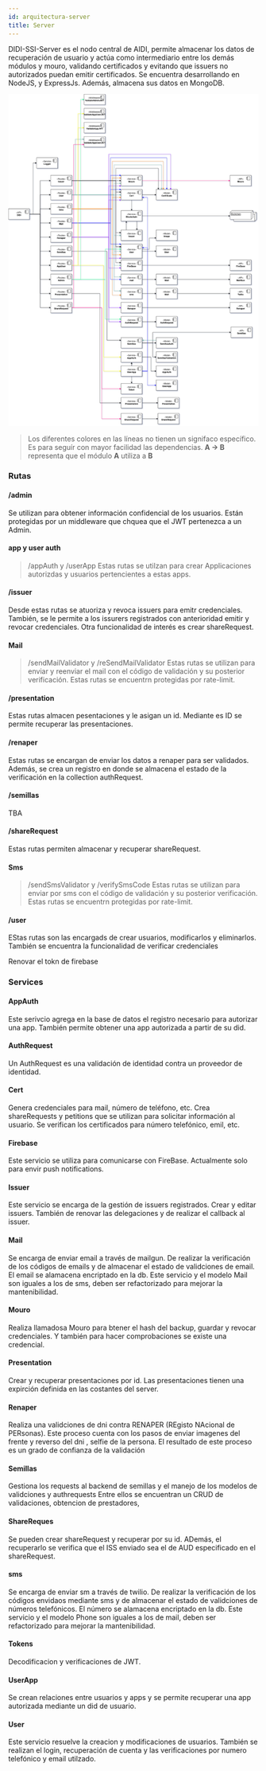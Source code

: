 ```yaml
---
id: arquitectura-server
title: Server
---
```


DIDI-SSI-Server es el nodo central de AIDI, permite almacenar los datos de recuperación de usuario y actúa como intermediario entre los demás módulos y mouro, validando certificados y evitando que issuers no autorizados puedan emitir certificados.
Se encuentra desarrollando en NodeJS, y  ExpressJs. Además, almacena sus datos en MongoDB.

![Server](./images/didi-ssi-server.png)
> Los diferentes colores en las líneas no tienen un signifaco específico. Es para seguír con mayor facilidad las dependencias. **A -> B** representa que el módulo **A** utiliza a **B**

### Rutas
#### /admin
Se utilizan para obtener información confidencial de los usuarios. Están protegidas por un middleware que chquea que el JWT pertenezca a un Admin.

#### app y user auth
> /appAuth y /userApp
Estas rutas se utilzan para crear Applicaciones autorizdas y usuarios pertencientes a estas apps.

#### /issuer
Desde estas rutas se atuoriza y revoca issuers para emitr credenciales.
También, se le permite a los issurers registrados con anterioridad emitir y revocar credenciales.
Otra funcionalidad de interés es crear shareRequest. 

#### Mail
> /sendMailValidator y /reSendMailValidator
Estas rutas se utilizan para enviar y reenviar el mail con el código de validación y su posterior verificación. Estas rutas se encuentrn protegidas por rate-limit.

#### /presentation
Estas rutas almacen pesentaciones y le asigan un id. Mediante es ID se permite recuperar las presentaciones.

#### /renaper
Estas rutas se encargan de enviar los datos a renaper para ser validados. Además, se crea un registro en donde se almacena el estado de la verificación en la collection authRequest.

#### /semillas
TBA

#### /shareRequest
Estas rutas permiten almacenar y recuperar shareRequest.

#### Sms
> /sendSmsValidator y /verifySmsCode
Estas rutas se utilizan para enviar por sms con el código de validación y su posterior verificación. Estas rutas se encuentrn protegidas por rate-limit.

#### /user
EStas rutas son las encargads de crear usuarios, modificarlos y eliminarlos. 
También se encuentra la funcionalidad de verificar credenciales

Renovar el tokn de firebase

### Services
#### AppAuth
Este serivcio agrega en la base de datos el registro necesario para autorizar una app. También permite obtener una app autorizada a partir de su did. 

#### AuthRequest
Un AuthRequest es una validación de identidad contra un proveedor de identidad. 

#### Cert
Genera credenciales para mail, número de teléfono, etc. 
Crea shareRequests y petitions que se utilizan para solicitar información al usuario.
Se verifican los certificados para número telefónico, emil, etc.

#### Firebase
Este servicio se utiliza para comunicarse con FireBase. Actualmente solo para envir push notifications.

#### Issuer
Este servicio se encarga de la gestión de issuers registrados. Crear y editar issuers. También de renovar las delegaciones y de realizar el callback al issuer.

#### Mail
Se encarga de enviar email a través de mailgun. De realizar la verificación de los códigos de emails y de almacenar el estado de validciones de email. El email se alamacena encriptado en la db. Este servicio y el modelo Mail son iguales a los de sms, deben ser refactorizado para mejorar la mantenibilidad. 

#### Mouro
Realiza llamadosa Mouro para btener el hash del backup, guardar y revocar credenciales. Y también para hacer comprobaciones se existe una credencial.

#### Presentation
Crear y recuperar presentaciones por id. Las presentaciones tienen una expirción definida en las costantes del server.

#### Renaper
Realiza una validciones de dni contra RENAPER (REgisto NAcional de PERsonas). Este proceso cuenta con los pasos de enviar imagenes del frente y reverso del dni , selfie de la persona. El resultado de este proceso es un grado de confianza de la validación

#### Semillas
Gestiona los requests al backend de semillas y el manejo de los modelos de validciones y authrequests Entre ellos se encuentran un CRUD de validaciones, obtencion de prestadores, 

#### ShareReques
Se pueden crear shareRequest y recuperar por su id. ADemás, el recuperarlo se verifica que el ISS enviado sea el de AUD especificado en el shareRequest.

#### sms
Se encarga de enviar sm a través de twilio. De realizar la verificación de los códigos envidaos mediante sms y de almacenar el estado de validciones de números telefónicos. El número se alamacena encriptado en la db. Este servicio y el modelo Phone son iguales a los de mail, deben ser refactorizado para mejorar la mantenibilidad. 

#### Tokens
Decodificacion y verificaciones de JWT.

#### UserApp
Se crean relaciones entre usuarios y apps y se permite recuperar una app autorizada mediante un did de usuario.

#### User
Este servicio resuelve la creacion y modificaciones de usuarios. También se realizan el login, recuperación de cuenta y las verificaciones por numero telefónico y email utilzado.
